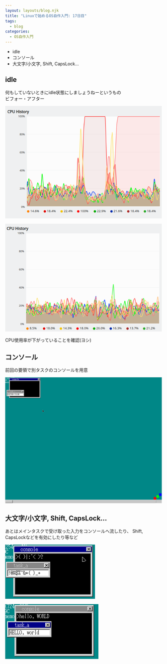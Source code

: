 ```yaml
---
layout: layouts/blog.njk
title: "Linuxで始めるOS自作入門: 17日目"
tags:
  - blog
categories:
  - OS自作入門
---
```


- idle
- コンソール
- 大文字/小文字, Shift, CapsLock...

## idle

何もしていないときにidle状態にしましょうねーというもの\
ビフォー・アフター

![idle前](os-17day-idle-before.png)

![idle後](os-17day-idle-after.png)

CPU使用率が下がっていることを確認(ヨシ)

## コンソール

前回の要領で別タスクのコンソールを用意

![コンソール](os-17day-console.png)

## 大文字/小文字, Shift, CapsLock...

あとはメインタスクで受け取った入力をコンソールへ流したり、 Shift,
CapsLockなどを有効にしたり等など

![shit有効化](os-17day-char-1.png)

![capslock有効化](os-17day-char-2.png)

